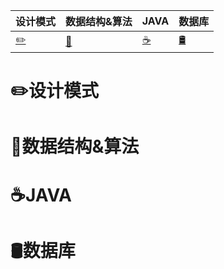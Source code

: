 

| 设计模式        | 数据结构&算法        | JAVA        | 数据库        |
| --------------- | -------------------- | ----------- | ------------- |
| [✏️](#✏️设计模式) | [🔗](#🔗数据结构&算法) | [☕](#☕JAVA) | [🛢️](#🛢️数据库) |





# ✏️设计模式





# 🔗数据结构&算法



# ☕JAVA





# 🛢️数据库






